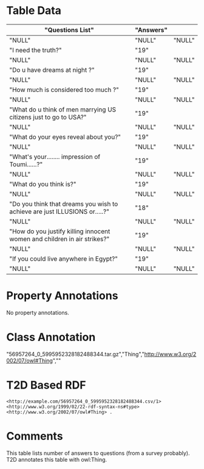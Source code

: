 # Table Data

| "Questions List"                                                           | "Answers" |        |
|----------------------------------------------------------------------------|-----------|--------|
| "NULL"                                                                     | "NULL"    | "NULL" |
| "I need the truth?"                                                        | "19"      |        |
| "NULL"                                                                     | "NULL"    | "NULL" |
| "Do u have dreams at night ?"                                              | "19"      |        |
| "NULL"                                                                     | "NULL"    | "NULL" |
| "How much is considered too much ?"                                        | "19"      |        |
| "NULL"                                                                     | "NULL"    | "NULL" |
| "What do u think of men marrying US citizens just to go to USA?"           | "19"      |        |
| "NULL"                                                                     | "NULL"    | "NULL" |
| "What do your eyes reveal about you?"                                      | "19"      |        |
| "NULL"                                                                     | "NULL"    | "NULL" |
| "What&#39;s your........ impression of Toumi......?"                       | "19"      |        |
| "NULL"                                                                     | "NULL"    | "NULL" |
| "What do you think is?"                                                    | "19"      |        |
| "NULL"                                                                     | "NULL"    | "NULL" |
| "Do you think that dreams you wish to achieve are just ILLUSIONS or.....?" | "18"      |        |
| "NULL"                                                                     | "NULL"    | "NULL" |
| "How do you justify killing innocent women and children in air strikes?"   | "19"      |        |
| "NULL"                                                                     | "NULL"    | "NULL" |
| "If you could live anywhere in Egypt?"                                     | "19"      |        |
| "NULL"                                                                     | "NULL"    | "NULL" |

# Property Annotations

No property annotations.

# Class Annotation

"56957264_0_5995952328182488344.tar.gz","Thing","http://www.w3.org/2002/07/owl#Thing",""

# T2D Based RDF

```
<http://example.com/56957264_0_5995952328182488344.csv/1> <http://www.w3.org/1999/02/22-rdf-syntax-ns#type> <http://www.w3.org/2002/07/owl#Thing> .
```

# Comments

This table lists number of answers to questions (from a survey probably).
T2D annotates this table with owl:Thing.
